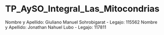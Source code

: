 # TP_AySO_Integral_Las_Mitocondrias
Nombre y Apellido: Giuliano Manuel Sohrobigarat - Legajo: 115562
Nombre y Apellido: Jonathan Nahuel Lubo - Legajo: 117811
